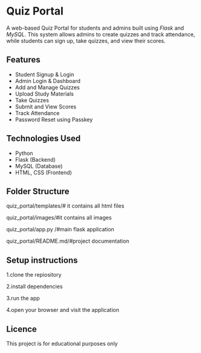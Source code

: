# Quiz Portal

A web-based Quiz Portal for students and admins built using *Flask* and *MySQL*. This system allows admins to create quizzes and track attendance, while students can sign up, take quizzes, and view their scores.

## Features

- Student Signup & Login
- Admin Login & Dashboard
- Add and Manage Quizzes
- Upload Study Materials
- Take Quizzes
- Submit and View Scores
- Track Attendance
- Password Reset using Passkey

## Technologies Used

- Python
- Flask (Backend)
- MySQL (Database)
- HTML, CSS (Frontend)

## Folder Structure

quiz_portal/templates/# it contains all html files

quiz_portal/images/#it contains all images

quiz_portal/app.py /#main  flask application

quiz_portal/README.md/#project documentation

## Setup instructions
 1.clone the repiository
 
 2.install dependencies
 
 3.run the app
 
 4.open your browser and visit the application

## Licence
This project is for educational purposes only

 
